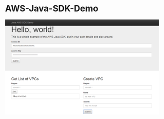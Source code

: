 # AWS-Java-SDK-Demo

![ScreenShot](https://raw.githubusercontent.com/xandout/AWS-Java-SDK-Demo/master/Screenshot.png)
